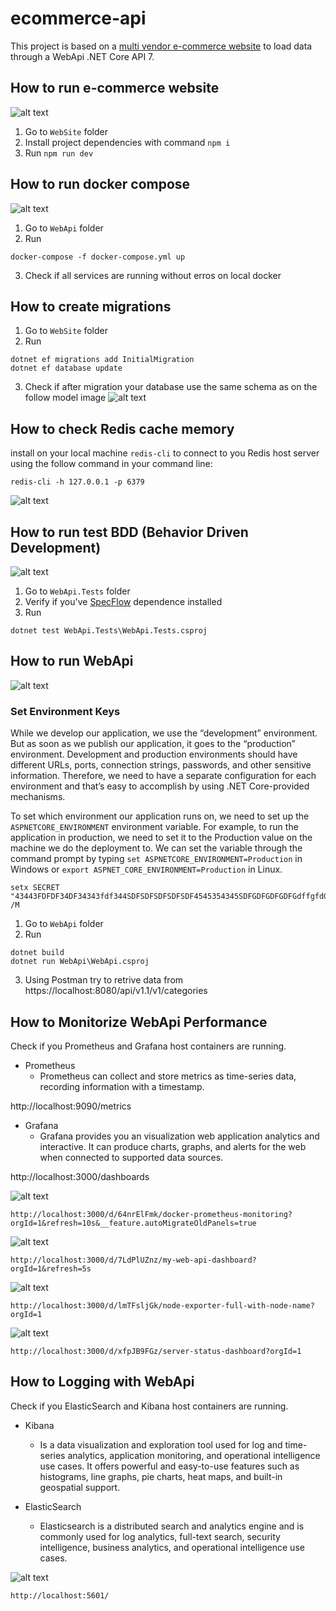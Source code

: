 # ecommerce-api

This project is based on a [multi vendor e-commerce  website](https://github.com/Asfak00/multi-vendor-ecommerce) to load data through a WebApi .NET Core API 7.

## How to run e-commerce website

![alt text](https://github.com/oleitao/ecommerce-api/blob/main/images/website.jpg?raw=true)

1. Go to `WebSite` folder
2. Install project dependencies with command `npm i`
3. Run `npm run dev`


## How to run docker compose

![alt text](https://github.com/oleitao/ecommerce-api/blob/main/images/docker.jpg?raw=true)

1. Go to `WebApi` folder
2. Run 
```console
docker-compose -f docker-compose.yml up
```
3. Check if all services are running without erros on local docker

## How to create migrations

1. Go to `WebSite` folder
2. Run 
```console
dotnet ef migrations add InitialMigration
dotnet ef database update
```
3. Check if after migration your database use the same schema as on the follow model image
![alt text](https://github.com/oleitao/ecommerce-api/blob/main/images/model.jpg?raw=true)

## How to check Redis cache memory
install on your local machine `redis-cli` to connect to you Redis host server using the follow command in your command line:
```console
redis-cli -h 127.0.0.1 -p 6379
```

![alt text](https://github.com/oleitao/ecommerce-api/blob/main/images/redis.jpg?raw=true)

## How to run test BDD (Behavior Driven Development)

![alt text](https://github.com/oleitao/ecommerce-api/blob/main/images/BDD.jpg?raw=true)

1. Go to `WebApi.Tests` folder
2. Verify if you've [SpecFlow](https://specflow.org/) dependence installed
3. Run 
```console
dotnet test WebApi.Tests\WebApi.Tests.csproj
```


## How to run WebApi

![alt text](https://github.com/oleitao/ecommerce-api/blob/main/images/swagger.jpg?raw=true)

### Set Environment Keys

While we develop our application, we use the “development” environment. But as soon as we publish our application, it goes to the “production” environment. Development and production environments should have different URLs, ports, connection strings, passwords, and other sensitive information.
Therefore, we need to have a separate configuration for each environment and that’s easy to accomplish by using .NET Core-provided mechanisms.

To set which environment our application runs on, we need to set up the `ASPNETCORE_ENVIRONMENT` environment variable. For example, to run the application in production, we need to set it to the Production value on the machine we do the deployment to.
We can set the variable through the command prompt by typing `set ASPNETCORE_ENVIRONMENT=Production` in Windows or `export ASPNET_CORE_ENVIRONMENT=Production` in Linux.


```console
setx SECRET "43443FDFDF34DF34343fdf344SDFSDFSDFSDFSDF4545354345SDFGDFGDFGDFGdffgfdGDFGDGR%" /M
```


1. Go to `WebApi` folder
2. Run
```console
dotnet build
dotnet run WebApi\WebApi.csproj
```
3. Using Postman try to retrive data from https://localhost:8080/api/v1.1/v1/categories




## How to Monitorize WebApi Performance

Check if you Prometheus and Grafana host containers are running.

* Prometheus
    * Prometheus can collect and store metrics as time-series data, recording information with a timestamp.

http://localhost:9090/metrics

* Grafana
    * Grafana provides you an visualization web application analytics and interactive. It can produce charts, graphs, and alerts for the web when connected to supported data sources.

http://localhost:3000/dashboards


![alt text](https://github.com/oleitao/ecommerce-api/blob/main/images/grafana-1.jpg?raw=true)

`http://localhost:3000/d/64nrElFmk/docker-prometheus-monitoring?orgId=1&refresh=10s&__feature.autoMigrateOldPanels=true`

![alt text](https://github.com/oleitao/ecommerce-api/blob/main/images/grafana-2.jpg?raw=true)

`http://localhost:3000/d/7LdPlUZnz/my-web-api-dashboard?orgId=1&refresh=5s`

![alt text](https://github.com/oleitao/ecommerce-api/blob/main/images/grafana-3.jpg?raw=true)

`http://localhost:3000/d/lmTFsljGk/node-exporter-full-with-node-name?orgId=1`

![alt text](https://github.com/oleitao/ecommerce-api/blob/main/images/grafana-4.jpg?raw=true)

`http://localhost:3000/d/xfpJB9FGz/server-status-dashboard?orgId=1`


## How to Logging with WebApi

Check if you ElasticSearch and Kibana host containers are running.

* Kibana
    * Is a data visualization and exploration tool used for log and time-series analytics, application monitoring, and operational intelligence use cases. It offers powerful and easy-to-use features such as histograms, line graphs, pie charts, heat maps, and built-in geospatial support.

* ElasticSearch
    * Elasticsearch is a distributed search and analytics engine and is commonly used for log analytics, full-text search, security intelligence, business analytics, and operational intelligence use cases.

![alt text](https://github.com/oleitao/ecommerce-api/blob/main/images/elasticsearch_kibana.jpg?raw=true)

`http://localhost:5601/`
